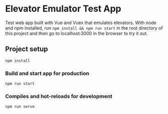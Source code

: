 # Elevator Emulator Test App

Test web app built with Vue and Vuex that emulates elevators. With node and npm installed, run `npm install && npm run start` in the root directory of this project and then go to localhost:3000 in the browser to try it out.

## Project setup
```
npm install
```

### Build and start app for production
```
npm run start
```

### Compiles and hot-reloads for development
```
npm run serve
```

